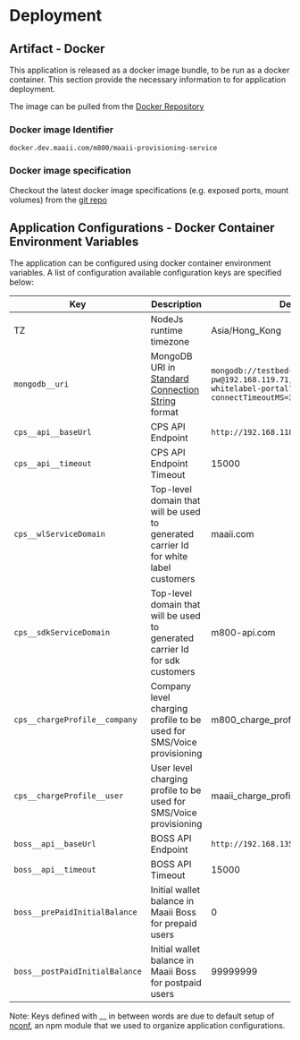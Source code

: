 # Deployment

## Artifact - Docker

This application is released as a docker image bundle, to be run as a docker container. This section provide the necessary information to for application deployment.

The image can be pulled from the [Docker Repository](http://docker.dev.maaii.com/repositories)

### Docker image Identifier

``` Identifier
docker.dev.maaii.com/m800/maaii-provisioning-service
```

### Docker image specification

Checkout the latest docker image specifications (e.g. exposed ports, mount volumes) from the [git repo](http://gerrit.dev.maaii.com/gitweb?p=maaii-provisioning-service.git;a=tree)


## Application Configurations - Docker Container Environment Variables

The application can be configured using docker container environment variables. A list of configuration available configuration keys are specified below:

|Key|Description| Defaults | e.g. |
| --- | --- | --- | --- |
|TZ|NodeJs runtime timezone|Asia/Hong_Kong| |
|`mongodb__uri`| MongoDB URI in [Standard Connection String](https://docs.mongodb.com/manual/reference/connection-string/) format |`mongodb://testbed-usr:testbed-pw@192.168.119.71,192.168.119.73/m800-whitelabel-portal?connectTimeoutMS=300000` | |
|`cps__api__baseUrl`| CPS API Endpoint |`http://192.168.118.34:80` |  |
|`cps__api__timeout`| CPS API Endpoint Timeout | 15000 | |
|`cps__wlServiceDomain` | Top-level domain that will be used to generated carrier Id for white label customers | maaii.com | e.g. maaiii.org |
|`cps__sdkServiceDomain` | Top-level domain that will be used to generated carrier Id for sdk customers | m800-api.com | e.g. m800-api.org |
|`cps__chargeProfile__company` | Company level charging profile to be used for SMS/Voice provisioning | m800_charge_profile | |
|`cps__chargeProfile__user` | User level charging profile to be used for SMS/Voice provisioning | maaii_charge_profile | |
|`boss__api__baseUrl`| BOSS API Endpoint |`http://192.168.135.167:10080` | |
|`boss__api__timeout`| BOSS API Timeout | 15000 | |
|`boss__prePaidInitialBalance`| Initial wallet balance in Maaii Boss for prepaid users | 0 | |
|`boss__postPaidInitialBalance`| Initial wallet balance in Maaii Boss for postpaid users | 99999999 | |

Note: Keys defined with __ in between words are due to default setup of [nconf](https://github.com/indexzero/nconf), an npm module that we used to organize application configurations.

